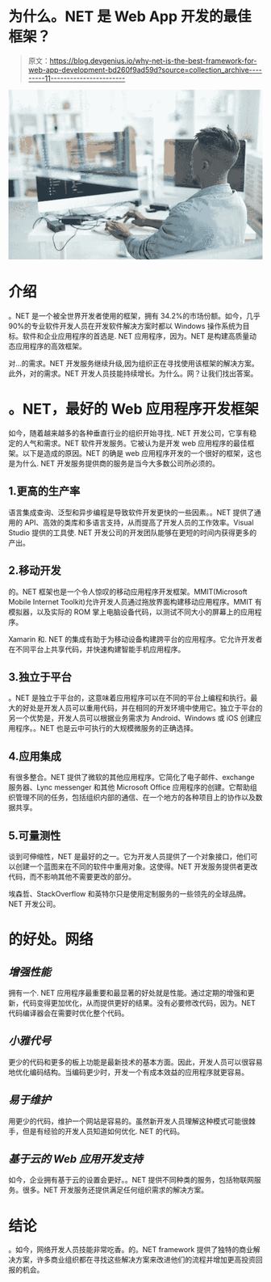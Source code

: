 # 为什么。NET 是 Web App 开发的最佳框架？

> 原文：<https://blog.devgenius.io/why-net-is-the-best-framework-for-web-app-development-bd260f9ad59d?source=collection_archive---------11----------------------->

![](img/a74619c302bfd7ae998e81e22d837cd6.png)

# 介绍

。NET 是一个被全世界开发者使用的框架，拥有 34.2%的市场份额。如今，几乎 90%的专业软件开发人员在开发软件解决方案时都以 Windows 操作系统为目标。软件和企业应用程序的首选是. NET 应用程序，因为。NET 是构建高质量动态应用程序的高效框架。

对…的需求。NET 开发服务继续升级,因为组织正在寻找使用该框架的解决方案。此外，对的需求。NET 开发人员技能持续增长。为什么。网？让我们找出答案。

# 。NET，最好的 Web 应用程序开发框架

如今，随着越来越多的各种垂直行业的组织开始寻找,. NET 开发公司，它享有稳定的人气和需求。NET 软件开发服务。它被认为是开发 web 应用程序的最佳框架。以下是造成的原因。NET 的确是 web 应用程序开发的一个很好的框架，这也是为什么. NET 开发服务提供商的服务是当今大多数公司所必须的。

## 1.更高的生产率

语言集成查询、泛型和异步编程是导致软件开发更快的一些因素。。NET 提供了通用的 API、高效的类库和多语言支持，从而提高了开发人员的工作效率。Visual Studio 提供的工具使. NET 开发公司的开发团队能够在更短的时间内获得更多的产出。

## 2.移动开发

的。NET 框架也是一个令人惊叹的移动应用程序开发框架。MMIT(Microsoft Mobile Internet Toolkit)允许开发人员通过拖放界面构建移动应用程序。MMIT 有模拟器，以及实际的 ROM 掌上电脑设备代码，以测试不同大小的屏幕上的应用程序。

Xamarin 和. NET 的集成有助于为移动设备构建跨平台的应用程序。它允许开发者在不同平台上共享代码，并快速构建智能手机应用程序。

## 3.独立于平台

。NET 是独立于平台的，这意味着应用程序可以在不同的平台上编程和执行。最大的好处是开发人员可以重用代码，并在相同的开发环境中使用它。独立于平台的另一个优势是，开发人员可以根据业务需求为 Android、Windows 或 iOS 创建应用程序。。NET 也是云中可执行的大规模微服务的正确选择。

## 4.应用集成

有很多整合。NET 提供了微软的其他应用程序。它简化了电子邮件、exchange 服务器、Lync messenger 和其他 Microsoft Office 应用程序的创建。它帮助组织管理不同的任务，包括组织内部的通信、在一个地方的各种项目上的协作以及数据共享。

## 5.可量测性

谈到可伸缩性，NET 是最好的之一。它为开发人员提供了一个对象接口，他们可以创建一个蓝图来在不同的软件中重用对象。这使得。NET 开发服务提供者更改代码，而不影响其他不需要更改的部分。

埃森哲、StackOverflow 和英特尔只是使用定制服务的一些领先的全球品牌。NET 开发公司。

# **的好处。网络**

## *增强性能*

拥有一个. NET 应用程序最重要和最显著的好处就是性能。通过定期的增强和更新，代码变得更加优化，从而提供更好的结果。没有必要修改代码，因为。NET 代码编译器会在需要时优化整个代码。

## *小雅代号*

更少的代码和更多的板上功能是最新技术的基本方面。因此，开发人员可以很容易地优化编码结构。当编码更少时，开发一个有成本效益的应用程序就更容易。

## *易于维护*

用更少的代码，维护一个网站是容易的。虽然新开发人员理解这种模式可能很棘手，但是有经验的开发人员知道如何优化. NET 的代码。

## *基于云的 Web 应用开发支持*

如今，企业拥有基于云的设置会更好。。NET 提供不同种类的服务，包括物联网服务。很多。NET 开发服务还提供满足任何组织需求的解决方案。

# 结论

。如今，网络开发人员技能非常吃香。的。NET framework 提供了独特的商业解决方案，许多商业组织都在寻找这些解决方案来改进他们的流程并增加更高投资回报的机会。